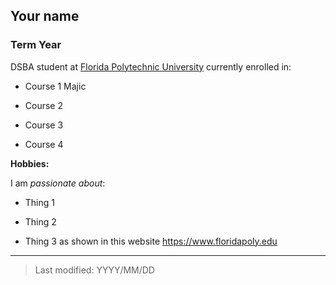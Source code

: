 ## Your name 

### Term Year 

DSBA student at [Florida Polytechnic University](https://www.floridapoly.edu) currently enrolled in: 

- Course 1 Majic

- Course 2

- Course 3

- Course 4

**Hobbies:**

I am _passionate about_: 

- Thing 1

- Thing 2

- Thing 3 as shown in this website <https://www.floridapoly.edu>

***

> Last modified: YYYY/MM/DD